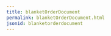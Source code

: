 ```yaml
---
title: blanketOrderDocument
permalink: blanketOrderDocument.html
jsonid: blanketorderdocument
---
```

